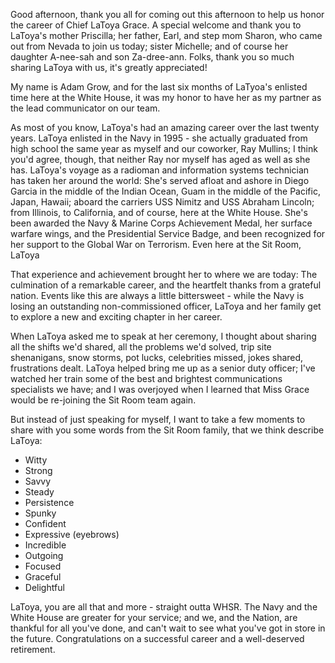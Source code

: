 Good afternoon, thank you all for coming out this afternoon to help us honor the career of Chief LaToya Grace. A special welcome and thank you to LaToya's  mother Priscilla; her father, Earl, and step mom Sharon, who came out from Nevada to join us today; sister Michelle; and of course her daughter A-nee-sah and son Za-dree-ann.  Folks, thank you so much sharing LaToya with us, it's greatly appreciated!

My name is Adam Grow, and for the last six months of LaTyoa's enlisted time here at the White House, it was my honor to have her as my partner as the lead communicator on our team.

As most of you know, LaToya's had an amazing career over the last twenty years.  LaToya enlisted in the Navy in 1995 - she actually graduated from high school the same year as myself and our coworker, Ray Mullins; I think you'd agree, though, that neither Ray nor myself has aged as well as she has.  LaToya's voyage as a radioman and information systems technician  has taken her around the world: She's served afloat and ashore in Diego Garcia in the middle of the Indian Ocean, Guam in the middle of the Pacific, Japan, Hawaii; aboard the carriers USS Nimitz and USS Abraham Lincoln; from Illinois, to California, and of course, here at the White House.  She's been awarded the Navy & Marine Corps Achievement Medal, her surface warfare wings, and the Presidential Service Badge, and been recognized for her support to the Global War on Terrorism.  Even here at the Sit Room, LaToya 

That experience and achievement brought her to where we are today:  The culmination of a remarkable career, and the heartfelt thanks from a grateful nation.  Events like this are always a little bittersweet - while the Navy is losing an outstanding non-commissioned officer, LaToya and her family get to explore a new and exciting chapter in her career.

When LaToya asked me to speak at her ceremony, I thought about sharing  all the shifts we'd shared, all the problems we'd solved, trip site shenanigans, snow storms, pot lucks, celebrities missed, jokes shared, frustrations dealt.  LaToya helped bring me up as a senior duty officer; I've watched her train some of the best and brightest communications specialists we have; and I was overjoyed when I learned that Miss Grace would be re-joining the Sit Room team again.

But instead of just speaking for myself, I want to take a few moments to share with you some words from the Sit Room family, that we think describe LaToya:

- Witty
- Strong
- Savvy
- Steady
- Persistence
- Spunky
- Confident
- Expressive (eyebrows)
- Incredible
- Outgoing
- Focused
- Graceful
- Delightful

LaToya, you are all that and more - straight outta WHSR.  The Navy and the White House are greater for your service; and we, and the Nation, are thankful for all you've done, and can't wait to see what you've got in store in the future.  Congratulations on a successful career and a well-deserved retirement.
